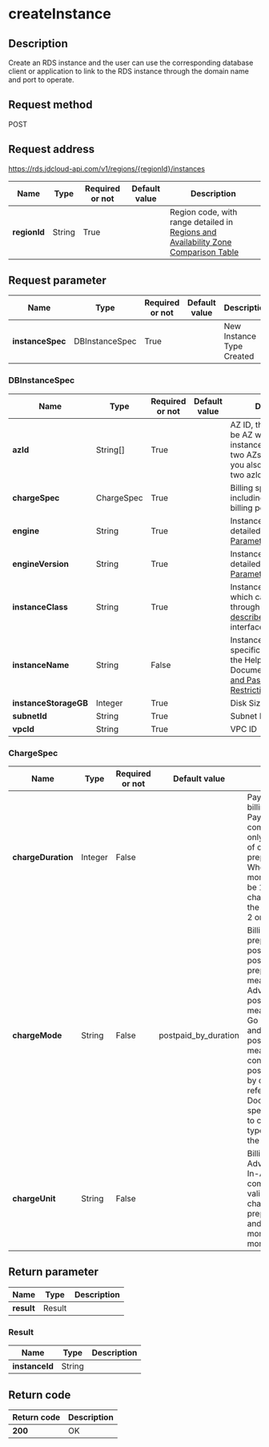 # createInstance


## Description
Create an RDS instance and the user can use the corresponding database client or application to link to the RDS instance through the domain name and port to operate.

## Request method
POST

## Request address
https://rds.jdcloud-api.com/v1/regions/{regionId}/instances

|Name|Type|Required or not|Default value|Description|
|---|---|---|---|---|
|**regionId**|String|True||Region code, with range detailed in [Regions and Availability Zone Comparison Table](../Enum-Definitions/Regions-AZ.md)|

## Request parameter
|Name|Type|Required or not|Default value|Description|
|---|---|---|---|---|
|**instanceSpec**|DBInstanceSpec|True||New Instance Type Created|

### <a name="DBInstanceSpec">DBInstanceSpec</a>
|Name|Type|Required or not|Default value|Description|
|---|---|---|---|---|
|**azId**|String[]|True||AZ ID, the first ID must be AZ where the primary instance is located. If the two AZs are the same, you also need to enter two azIds.|
|**chargeSpec**|ChargeSpec|True||Billing specification, including billing type, billing period, etc.|
|**engine**|String|True||Instance engine type, detailed in [Enumeration Parameter Definition](../Enum-Definitions/Enum-Definitions.md)|
|**engineVersion**|String|True||Instance engine version, detailed in [Enumeration Parameter Definition](../Enum-Definitions/Enum-Definitions.md)|
|**instanceClass**|String|True||Instance type code, which can be obtained through [describeInstanceClasses](../instance/describeInstanceClasses.md) interface|
|**instanceName**|String|False||Instance name with specific rules detailed in the Help Center Documentation: [Name and Password Restrictions](../../../documentation/Cloud-Database-and-Cache/RDS/Introduction/Restrictions/SQLServer-Restrictions.md)|
|**instanceStorageGB**|Integer|True||Disk Size, in GB|
|**subnetId**|String|True||Subnet ID|
|**vpcId**|String|True||VPC ID|
### <a name="ChargeSpec">ChargeSpec</a>
|Name|Type|Required or not|Default value|Description|
|---|---|---|---|---|
|**chargeDuration**|Integer|False||Pay-In-Advance billing duration, the Pay-In-Advance is compulsory and valid only when the value of chargeMode is prepaid_by_duration. When chargeUnit is month, the value shall be 1~9; when chargeUnit is year, the value shall be 1, 2 or 3|
|**chargeMode**|String|False|postpaid_by_duration|Billing model value is prepaid_by_duration, postpaid_by_usage or postpaid_by_duration; prepaid_by_duration means Pay-In-Advance, postpaid_by_usage means Pay-As-You-Go By Consumption and postpaid_by_duration means pay by configuration; is postpaid_by_duration by default. Please refer to the Help Documentation of specific product line to confirm the billing type supported by the production line|
|**chargeUnit**|String|False||Billing unit of Pay-In-Advance, the Pay-In-Advance is compulsory, and valid only when chargeMode is prepaid_by_duration, and the value is month or year and month by default|

## Return parameter
|Name|Type|Description|
|---|---|---|
|**result**|Result||


### <a name="Result">Result</a>
|Name|Type|Description|
|---|---|---|
|**instanceId**|String||

## Return code
|Return code|Description|
|---|---|
|**200**|OK|
